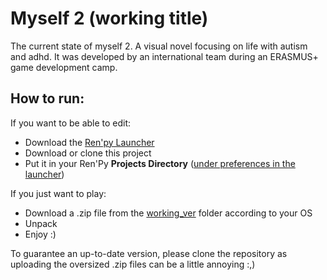# Myself 2 (working title)

The current state of myself 2. A visual novel focusing on life with autism and adhd. It was developed by an international team during an ERASMUS+ game development camp.

## How to run:

If you want to be able to edit:
- Download the [Ren'py Launcher](https://www.renpy.org)
- Download or clone this project
- Put it in your Ren'Py **Projects Directory** ([under preferences in the launcher](https://lemmasoft.renai.us/forums/viewtopic.php?t=18681))

If you just want to play:
- Download a .zip file from the [working_ver](https://github.com/j0world/myself_2/tree/main/working_ver) folder according to your OS
- Unpack
- Enjoy :)

To guarantee an up-to-date version, please clone the repository as uploading the oversized .zip files can be a little annoying :,)
